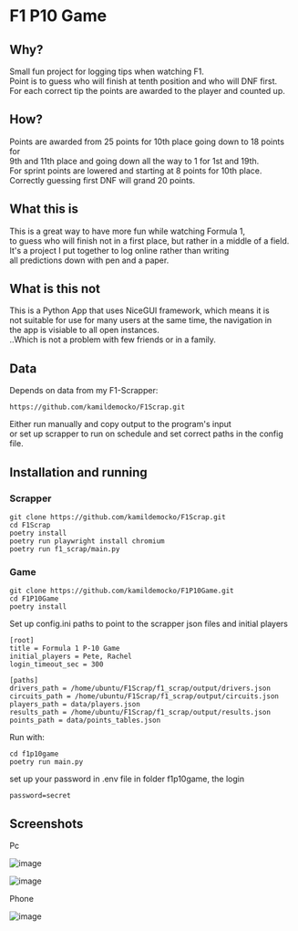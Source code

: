 # F1 P10 Game

## Why?
Small fun project for logging tips when watching F1.  
Point is to guess who will finish at tenth position and who will DNF first.  
For each correct tip the points are awarded to the player and counted up.

## How?
Points are awarded from 25 points for 10th place going down to 18 points for  
9th and 11th place and going down all the way to 1 for 1st and 19th.  
For sprint points are lowered and starting at 8 points for 10th place.  
Correctly guessing first DNF will grand 20 points.

## What this is
This is a great way to have more fun while watching Formula 1,  
to guess who will finish not in a first place, but rather in a middle of a field.
It's a project I put together to log online rather than writing  
all predictions down with pen and a paper. 

## What is this not
This is a Python App that uses NiceGUI framework, which means it is  
not suitable for use for many users at the same time, the navigation in  
the app is visiable to all open instances.  
..Which is not a problem with few friends or in a family. 

## Data
Depends on data from my F1-Scrapper: 
```text
https://github.com/kamildemocko/F1Scrap.git
```
Either run manually and copy output to the program's input  
or set up scrapper to run on schedule and set correct paths in the config file.

## Installation and running
### Scrapper
```commandline
git clone https://github.com/kamildemocko/F1Scrap.git
cd F1Scrap
poetry install
poetry run playwright install chromium
poetry run f1_scrap/main.py
```

### Game

```commandline
git clone https://github.com/kamildemocko/F1P10Game.git
cd F1P10Game
poetry install
```

Set up config.ini paths to point to the scrapper json files and initial players
```text
[root]
title = Formula 1 P-10 Game
initial_players = Pete, Rachel
login_timeout_sec = 300

[paths]
drivers_path = /home/ubuntu/F1Scrap/f1_scrap/output/drivers.json
circuits_path = /home/ubuntu/F1Scrap/f1_scrap/output/circuits.json
players_path = data/players.json
results_path = /home/ubuntu/F1Scrap/f1_scrap/output/results.json
points_path = data/points_tables.json
```

Run with:
```commandline
cd f1p10game
poetry run main.py
```

set up your password in .env file in folder f1p10game, the login
```text
password=secret
```

## Screenshots

Pc

![image](https://github.com/kamildemocko/F1P10Game/assets/50048116/21f26d9b-91db-4431-aedf-d061c0cf2c17)

![image](https://github.com/kamildemocko/F1P10Game/assets/50048116/c69f8c81-7070-428c-b68f-92bc6223156b)

Phone

![image](https://github.com/kamildemocko/F1P10Game/assets/50048116/b1424b37-90d2-4de4-81ce-289f91a48fc3)
